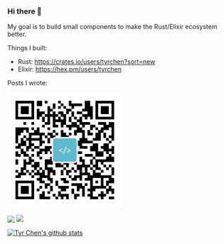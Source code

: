 ### Hi there 👋

My goal is to build small components to make the Rust/Elixir ecosystem better.

Things I built:

- Rust: https://crates.io/users/tyrchen?sort=new
- Elixir: https://hex.pm/users/tyrchen

Posts I wrote:

![](images/qrcode.jpg)

<p>
<img align="center" src="https://github-readme-stats.vercel.app/api?username=tyrchen&show_icons=true&hide_title=true&hide_rank=true&hide=issues&count_private=false&disable_animations=true"/>
<img align="top" src="https://github-readme-stats.vercel.app/api/top-langs/?username=tyrchen&layout=compact&langs_count=4&hide=javascript,html,css"/>
</p>

[![Tyr Chen's github stats](https://github-readme-stats.vercel.app/api?username=tyrchen&theme=gruvbox)](https://github.com/tyrchen?tab=repositories&q=&type=source&language=rust)

<!--
**tyrchen/tyrchen** is a ✨ _special_ ✨ repository because its `README.md` (this file) appears on your GitHub profile.

Here are some ideas to get you started:

- 🔭 I’m currently working on ...
- 🌱 I’m currently learning ...
- 👯 I’m looking to collaborate on ...
- 🤔 I’m looking for help with ...
- 💬 Ask me about ...
- 📫 How to reach me: ...
- 😄 Pronouns: ...
- ⚡ Fun fact: ...
-->
